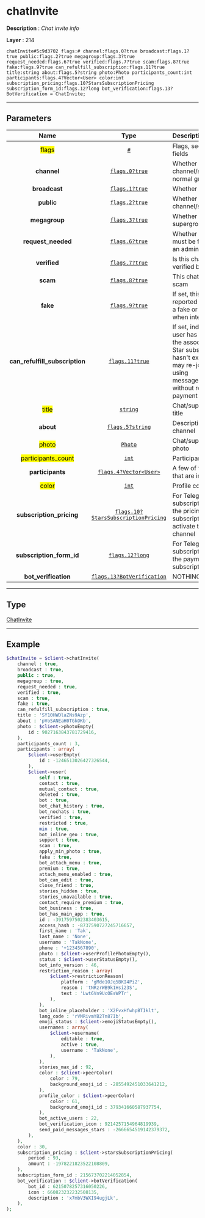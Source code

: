 # chatInvite

**Description** : *Chat invite info*

**Layer** : 214

```tl
chatInvite#5c9d3702 flags:# channel:flags.0?true broadcast:flags.1?true public:flags.2?true megagroup:flags.3?true request_needed:flags.6?true verified:flags.7?true scam:flags.8?true fake:flags.9?true can_refulfill_subscription:flags.11?true title:string about:flags.5?string photo:Photo participants_count:int participants:flags.4?Vector<User> color:int subscription_pricing:flags.10?StarsSubscriptionPricing subscription_form_id:flags.12?long bot_verification:flags.13?BotVerification = ChatInvite;
```

---

## Parameters

| Name | Type | Description |
| :---: | :---: | :--- |
| <mark>flags</mark> | [`#`](type/#) | Flags, see TL conditional fields |
| **channel** | [`flags.0?true`](type/true) | Whether this is a channel/supergroup or a normal group |
| **broadcast** | [`flags.1?true`](type/true) | Whether this is a channel |
| **public** | [`flags.2?true`](type/true) | Whether this is a public channel/supergroup |
| **megagroup** | [`flags.3?true`](type/true) | Whether this is a supergroup |
| **request_needed** | [`flags.6?true`](type/true) | Whether the join request » must be first approved by an administrator |
| **verified** | [`flags.7?true`](type/true) | Is this chat or channel verified by Telegram? |
| **scam** | [`flags.8?true`](type/true) | This chat is probably a scam |
| **fake** | [`flags.9?true`](type/true) | If set, this chat was reported by many users as a fake or scam: be careful when interacting with it |
| **can_refulfill_subscription** | [`flags.11?true`](type/true) | If set, indicates that the user has already paid for the associated Telegram Star subscriptions » and it hasn't expired yet, so they may re-join the channel using messages.importChatInvite without repeating the payment |
| <mark>title</mark> | [`string`](type/string) | Chat/supergroup/channel title |
| **about** | [`flags.5?string`](type/string) | Description of the group of channel |
| <mark>photo</mark> | [`Photo`](type/Photo) | Chat/supergroup/channel photo |
| <mark>participants_count</mark> | [`int`](type/int) | Participant count |
| **participants** | [`flags.4?Vector<User>`](type/User) | A few of the participants that are in the group |
| <mark>color</mark> | [`int`](type/int) | Profile color palette ID |
| **subscription_pricing** | [`flags.10?StarsSubscriptionPricing`](type/StarsSubscriptionPricing) | For Telegram Star subscriptions », contains the pricing of the subscription the user must activate to join the private channel |
| **subscription_form_id** | [`flags.12?long`](type/long) | For Telegram Star subscriptions », the ID of the payment form for the subscription |
| **bot_verification** | [`flags.13?BotVerification`](type/BotVerification) | NOTHING |

---

## Type

[ChatInvite](type/ChatInvite)

---

## Example

```php
$chatInvite = $client->chatInvite(
	channel : true,
	broadcast : true,
	public : true,
	megagroup : true,
	request_needed : true,
	verified : true,
	scam : true,
	fake : true,
	can_refulfill_subscription : true,
	title : 'SY10HWDlaZNs9Azp',
	about : 'pVoSANEaH0TGkOKb',
	photo : $client->photoEmpty(
		id : 9027163843781729416,
	),
	participants_count : 3,
	participants : array(
		$client->userEmpty(
			id : -1246513026427326544,
		),
		$client->user(
			self : true,
			contact : true,
			mutual_contact : true,
			deleted : true,
			bot : true,
			bot_chat_history : true,
			bot_nochats : true,
			verified : true,
			restricted : true,
			min : true,
			bot_inline_geo : true,
			support : true,
			scam : true,
			apply_min_photo : true,
			fake : true,
			bot_attach_menu : true,
			premium : true,
			attach_menu_enabled : true,
			bot_can_edit : true,
			close_friend : true,
			stories_hidden : true,
			stories_unavailable : true,
			contact_require_premium : true,
			bot_business : true,
			bot_has_main_app : true,
			id : -3917597502383403615,
			access_hash : -8737590727245716657,
			first_name : 'Tak',
			last_name : 'None',
			username : 'TakNone',
			phone : '+1234567890',
			photo : $client->userProfilePhotoEmpty(),
			status : $client->userStatusEmpty(),
			bot_info_version : 46,
			restriction_reason : array(
				$client->restrictionReason(
					platform : 'gMde1OJq5BKI4Pi2',
					reason : 'tNRzrWB9k1Hsi23S',
					text : 'Lwt6Vn9UcOEsWPTr',
				),
			),
			bot_inline_placeholder : 'X2FvxHfwhpBTIklt',
			lang_code : 'rVMRivmYB2Tn87Ib',
			emoji_status : $client->emojiStatusEmpty(),
			usernames : array(
				$client->username(
					editable : true,
					active : true,
					username : 'TakNone',
				),
			),
			stories_max_id : 92,
			color : $client->peerColor(
				color : 79,
				background_emoji_id : -2855492451033641212,
			),
			profile_color : $client->peerColor(
				color : 61,
				background_emoji_id : 379341660587937754,
			),
			bot_active_users : 22,
			bot_verification_icon : 9214257154964819939,
			send_paid_messages_stars : -2666654519142379372,
		),
	),
	color : 30,
	subscription_pricing : $client->starsSubscriptionPricing(
		period : 93,
		amount : -1978221823522108809,
	),
	subscription_form_id : 215673702214052854,
	bot_verification : $client->botVerification(
		bot_id : 6215078257316050226,
		icon : 660823232232508135,
		description : 'x7mbV3WXI94ugjLk',
	),
);
```